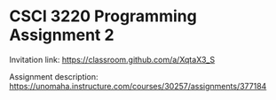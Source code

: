# CSCI 3220 Programming Assignment 2

Invitation link: https://classroom.github.com/a/XqtaX3_S

Assignment description: https://unomaha.instructure.com/courses/30257/assignments/377184
